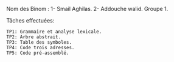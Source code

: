  Nom des Binom : 
			1- Smail Aghilas.
			2- Addouche walid.
Groupe 1.

Tâches effectuées:
	
	TP1: Grammaire et analyse lexicale.
	TP2: Arbre abstrait.
	TP3: Table des symboles.
	TP4: Code trois adresses.
	TP5: Code pré-assemblé.
